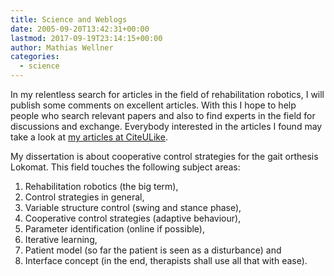 ```yaml
---
title: Science and Weblogs
date: 2005-09-20T13:42:31+00:00
lastmod: 2017-09-19T23:14:15+00:00
author: Mathias Wellner
categories:
  - science
---
```

In my relentless search for articles in the field of rehabilitation robotics, I will publish some comments on excellent articles. With this I hope to help people who search relevant papers and also to find experts in the field for discussions and exchange. Everybody interested in the articles I found may take a look at [my articles at CiteULike](http://www.citeulike.org/user/wellnair).

My dissertation is about cooperative control strategies for the gait orthesis Lokomat. This field touches the following subject areas:

  1. Rehabilitation robotics (the big term),
  2. Control strategies in general,
  3. Variable structure control (swing and stance phase),
  4. Cooperative control strategies (adaptive behaviour),
  5. Parameter identification (online if possible),
  6. Iterative learning,
  7. Patient model (so far the patient is seen as a disturbance) and 
  8. Interface concept (in the end, therapists shall use all that with ease).
